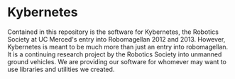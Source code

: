 Kybernetes
==========

Contained in this repository is the software for Kybernetes, the Robotics Society at UC Merced's entry into Robomagellan 2012 and 2013.  However, Kybernetes is meant to be much more than just an entry into robomagellan.  It is a continuing research project by the Robotics Society into unmanned ground vehicles.  We are providing our software for whomever may want to use libraries and utilities we created.